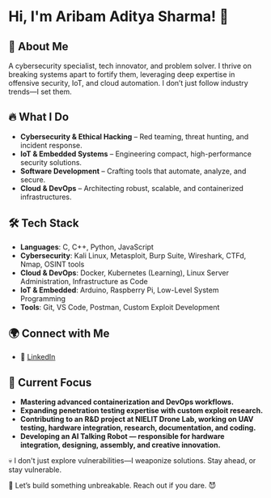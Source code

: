 # Hi, I'm Aribam Aditya Sharma! 👋

## 🚀 About Me
A cybersecurity specialist, tech innovator, and problem solver. I thrive on breaking systems apart to fortify them, leveraging deep expertise in offensive security, IoT, and cloud automation. I don’t just follow industry trends—I set them.

## 🔥 What I Do
- **Cybersecurity & Ethical Hacking** – Red teaming, threat hunting, and incident response.
- **IoT & Embedded Systems** – Engineering compact, high-performance security solutions.
- **Software Development** – Crafting tools that automate, analyze, and secure.
- **Cloud & DevOps** – Architecting robust, scalable, and containerized infrastructures.

## 🛠️ Tech Stack
- **Languages**: C, C++, Python, JavaScript
- **Cybersecurity**: Kali Linux, Metasploit, Burp Suite, Wireshark, CTFd, Nmap, OSINT tools
- **Cloud & DevOps**: Docker, Kubernetes (Learning), Linux Server Administration, Infrastructure as Code
- **IoT & Embedded**: Arduino, Raspberry Pi, Low-Level System Programming
- **Tools**: Git, VS Code, Postman, Custom Exploit Development

## 🌍 Connect with Me
- 🔗 [LinkedIn](https://www.linkedin.com/in/aditya-sharma)  

## 📌 Current Focus
- **Mastering advanced containerization and DevOps workflows.**
- **Expanding penetration testing expertise with custom exploit research.**
- **Contributing to an R&D project at NIELIT Drone Lab, working on UAV testing, hardware integration, research, documentation, and coding.**
- **Developing an AI Talking Robot — responsible for hardware integration, designing, assembly, and creative innovation.**

💀 I don't just explore vulnerabilities—I weaponize solutions. Stay ahead, or stay vulnerable. 

🚀 Let’s build something unbreakable. Reach out if you dare. 😈

